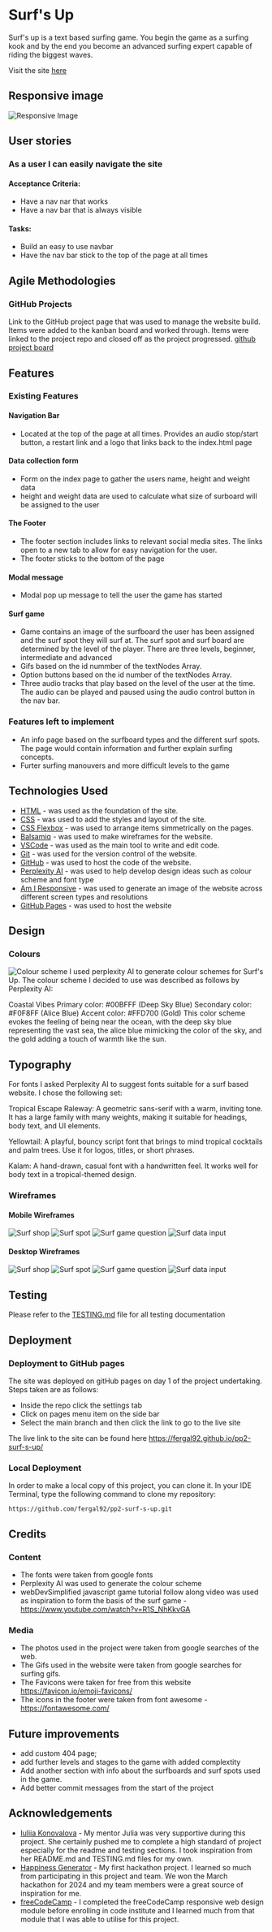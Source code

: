 # Surf's Up
Surf's up is a text based surfing game. You begin the game as a surfing kook and by the end you become an advanced surfing expert capable of riding the biggest waves.  

Visit the site [here](https://fergal92.github.io/pp2-surf-s-up/index.html)

## Responsive image
![Responsive Image](readme-media/responsive-view.png)
## User stories

### As a user I can easily navigate the site
#### Acceptance Criteria:
- Have a nav nar that works
- Have a nav bar that is always visible
#### Tasks:
- Build an easy to use navbar
- Have the nav bar stick to the top of the page at all times

## Agile Methodologies
### GitHub Projects
Link to the GitHub project page that was used to manage the website build. Items were added to the kanban board and worked through. Items were linked to the project repo and closed off as the project progressed. [github project board](https://github.com/users/fergal92/projects/2/views/1)
## Features
### Existing Features

#### Navigation Bar
- Located at the top of the page at all times. Provides an audio stop/start button, a restart link and a logo that links back to the index.html page
#### Data collection form
- Form on the index page to gather the users name, height and weight data
- height and weight data are used to calculate what size of surboard will be assigned to the user
#### The Footer
- The footer section includes links to relevant social media sites. The links open to a new tab to allow for easy navigation for the user.
- The footer sticks to the bottom of the page
#### Modal message
- Modal pop up message to tell the user the game has started
#### Surf game
- Game contains an image of the surfboard the user has been assigned and the surf spot they will surf at. The surf spot and surf board are determined by the level of the player. There are three levels, beginner, intermediate and advanced
- Gifs based on the id nummber of the textNodes Array.
- Option buttons based on the id number of the textNodes Array. 
- Three audio tracks that play based on the level of the user at the time. The audio can be played and paused using the audio control button in the nav bar.
### Features left to implement 
- An info page based on the surfboard types and the different surf spots. The page would contain information and further explain surfing concepts.
- Furter surfing manouvers and more difficult levels to the game
## Technologies Used
- [HTML](https://developer.mozilla.org/en-US/docs/Web/HTML) - was used as the foundation of the site.
- [CSS](https://developer.mozilla.org/en-US/docs/Web/css) - was used to add the styles and layout of the site.
- [CSS Flexbox](https://developer.mozilla.org/en-US/docs/Learn/CSS/CSS_layout/Flexbox) - was used to arrange items simmetrically on the pages.
- [Balsamiq](https://balsamiq.com/) - was used to make wireframes for the website.
- [VSCode](https://code.visualstudio.com/) - was used as the main tool to write and edit code.
- [Git](https://git-scm.com/) - was used for the version control of the website.
- [GitHub](https://github.com/) - was used to host the code of the website.
- [Perplexity AI](https://www.perplexity.ai/) - was used to help develop design ideas such as colour scheme and font type
- [Am I Responsive](https://ui.dev/amiresponsive) - was used to generate an image of the website across different screen types and resolutions
- [GitHub Pages](https://pages.github.com/) - was used to host the website

## Design
### Colours
![Colour scheme](readme-media/coloors.png)
I used perplexity AI to generate colour schemes for Surf's Up. The colour scheme I decided to use was described as follows by Perplexity AI:

Coastal Vibes
Primary color: #00BFFF (Deep Sky Blue)
Secondary color: #F0F8FF (Alice Blue)
Accent color: #FFD700 (Gold)
This color scheme evokes the feeling of being near the ocean, with the deep sky blue representing the vast sea, the alice blue mimicking the color of the sky, and the gold adding a touch of warmth like the sun.

## Typography
For fonts I asked Perplexity AI to suggest fonts suitable for a surf based website. I chose the following set:

Tropical Escape
Raleway: A geometric sans-serif with a warm, inviting tone. It has a large family with many weights, making it suitable for headings, body text, and UI elements.

Yellowtail: A playful, bouncy script font that brings to mind tropical cocktails and palm trees. Use it for logos, titles, or short phrases.

Kalam: A hand-drawn, casual font with a handwritten feel. It works well for body text in a tropical-themed design.
### Wireframes
#### Mobile Wireframes
![Surf shop](readme-media/mobile-surf-shop.png)
![Surf spot](readme-media/mobile-surf-spot.png)
![Surf game question](readme-media/mobile-surf-game-question.png)
![Surf data input](readme-media/mobile-data-input.png)

#### Desktop Wireframes
![Surf shop](readme-media/surf-shop.png)
![Surf spot](readme-media/surf-spot.png)
![Surf game question](readme-media/surf-game-question.png)
![Surf data input](readme-media/data-input.png)


## Testing
Please refer to the [TESTING.md](TESTING.md) file for all testing documentation
## Deployment

### Deployment to GitHub pages
The site was deployed on gitHub pages on day 1 of the project undertaking. Steps taken are as follows:
- Inside the repo click the settings tab
- Click on pages menu item on the side bar
- Select the main branch and then click the link to go to the live site

The live link to the site can be found here https://fergal92.github.io/pp2-surf-s-up/
### Local Deployment
In order to make a local copy of this project, you can clone it. In your IDE Terminal, type the following command to clone my repository:

`https://github.com/fergal92/pp2-surf-s-up.git`
## Credits
### Content
- The fonts were taken from google fonts 
- Perplexity AI was used to generate the colour scheme
- webDevSimplified javascript game tutorial follow along video was used as inspiration to form the basis of the surf game - https://www.youtube.com/watch?v=R1S_NhKkvGA
### Media
- The photos used in the project were taken from google searches of the web. 
- The Gifs used in the website were taken from google searches for surfing gifs.
- The Favicons were taken for free from this website https://favicon.io/emoji-favicons/
- The icons in the footer were taken from font awesome - https://fontawesome.com/
## Future improvements
- add custom 404 page;
- add further levels and stages to the game with added complextity 
- Add another section with info about the surfboards and surf spots used in the game.
- Add better commit messages from the start of the project
## Acknowledgements
- [Iuliia Konovalova](https://github.com/IuliiaKonovalova) - My mentor Julia was very supportive during this project. She certainly pushed me to complete a high standard of project especially for the readme and testing sections. I took inspiration from her README.md and TESTING.md files for my own.
- [Happiness Generator](https://github.com/broken-helix/happiness/) - My first hackathon project. I learned so much from participating in this project and team. We won the March hackathon for 2024 and my team members were a great source of inspiration for me.
- [freeCodeCamp](https://www.freecodecamp.org/) - I completed the freeCodeCamp responsive web design module before enrolling in code institute and I learned much from that module that I was able to utilise for this project.
